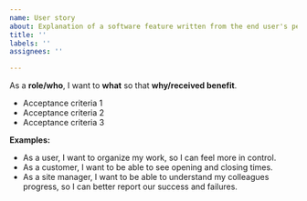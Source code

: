 ```yaml
---
name: User story
about: Explanation of a software feature written from the end user's perspective
title: ''
labels: ''
assignees: ''

---
```


As a **role/who**, I want to **what** so that **why/received benefit**.

- Acceptance criteria 1
- Acceptance criteria 2
- Acceptance criteria 3

**Examples:**
- As a user, I want to organize my work, so I can feel more in control. 
- As a customer, I want to be able to see opening and closing times.
- As a site manager, I want to be able to understand my colleagues progress, so I can better report our success and failures.
